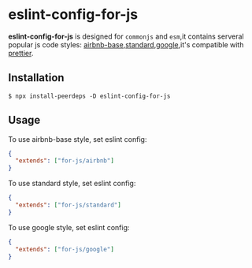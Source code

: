 # eslint-config-for-js

**eslint-config-for-js** is designed for `commonjs` and `esm`,it contains serveral popular js code styles: [airbnb-base](https://www.npmjs.com/package/eslint-config-airbnb-base),[standard](https://www.npmjs.com/package/eslint-config-standard),[google](https://www.npmjs.com/package/eslint-config-google),it's compatible with [prettier](https://www.npmjs.com/package/eslint-config-prettier).

## Installation

```shell
$ npx install-peerdeps -D eslint-config-for-js
```

## Usage


To use airbnb-base style, set eslint config:

```json
{
  "extends": ["for-js/airbnb"]
}
```

To use standard style, set eslint config:

```json
{
  "extends": ["for-js/standard"]
}
```

To use google style, set eslint config:

```json
{
  "extends": ["for-js/google"]
}
```


